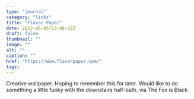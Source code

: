 ```yaml
---
type: "journal"
category: "links"
title: "Flavor Paper"
date: 2022-06-05T13:46:19Z
draft: false
thumbnail: ""
image: ""
alt: ""
caption: ""
href: "https://www.flavorpaper.com/"
tags:
---
```


Creative wallpaper. Hoping to remember this for later. Would like to do something a little funky with the downstairs half-bath. via The Fox is Black
